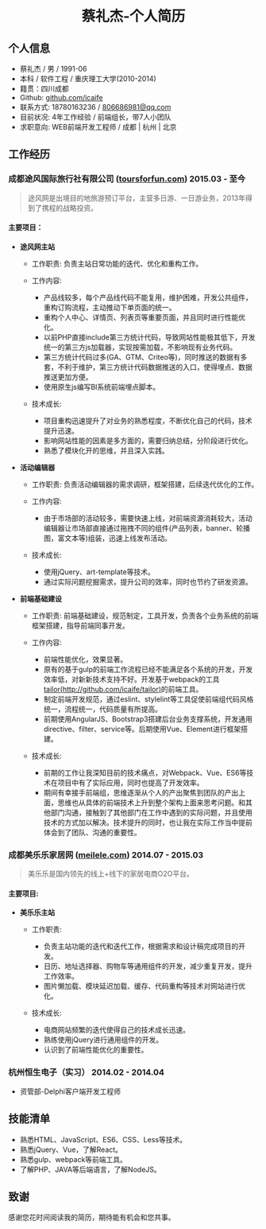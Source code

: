 # <center>蔡礼杰-个人简历</center>

## 个人信息

- 蔡礼杰 / 男 / 1991-06
- 本科 / 软件工程 / 重庆理工大学(2010-2014)
- 籍贯：四川成都
- Github: [github.com/icaife](http://github.com/icaife)
- 联系方式: 18780163236 / 806686981@qq.com
- 目前状况: 4年工作经验 / 前端组长，带7人小团队
- 求职意向: WEB前端开发工程师 / 成都 | 杭州 | 北京

## 工作经历

### 成都途风国际旅行社有限公司 ([toursforfun.com](http://toursforfun.com)) 2015.03 - 至今

> 途风网是出境目的地旅游预订平台，主营多日游、一日游业务，2013年得到了携程的战略投资。

#### 主要项目：
- **途风网主站** 

   - 工作职责: 负责主站日常功能的迭代、优化和重构工作。
    
   - 工作内容:   
        - 产品线较多，每个产品线代码不能复用，维护困难，开发公共组件，重构订购流程，主动推动下单页面的统一。
        - 重构个人中心、详情页、列表页等重要页面，并且同时进行性能优化。
        - 以前PHP直接include第三方统计代码，导致网站性能极其低下，开发统一的第三方js加载器，实现按需加载，不影响现有业务代码。
        - 第三方统计代码过多(GA、GTM、Criteo等)，同时推送的数据有多套，不利于维护，第三方统计代码数据推送的入口，使得埋点、数据推送更加方便。
        - 使用原生js编写BI系统前端埋点脚本。

  - 技术成长:

    - 项目重构迅速提升了对业务的熟悉程度，不断优化自己的代码，技术提升迅速。
    - 影响网站性能的因素是多方面的，需要归纳总结，分阶段进行优化。
    - 熟悉了模块化开的思维，并且深入实践。

- **活动编辑器**    

   - 工作职责: 负责活动编辑器的需求调研，框架搭建，后续迭代优化的工作。

   - 工作内容:
        - 由于市场部的活动较多，需要快速上线，对前端资源消耗较大，活动编辑器让市场部直接通过拖拽不同的组件(产品列表，banner、轮播图，富文本等)组装，迅速上线发布活动。
    
   - 技术成长:
        - 使用jQuery、art-template等技术。
        - 通过实际问题挖掘需求，提升公司的效率，同时也节约了研发资源。

- **前端基础建设**
    
    - 工作职责: 前端基础建设，规范制定，工具开发，负责各个业务系统的前端框架搭建，指导前端同事开发。

    - 工作内容:
	    - 前端性能优化，效果显著。
	    - 原有的基于gulp的前端工作流程已经不能满足各个系统的开发，开发效率低，对新新技术支持不好。开发基于webpack的工具[tailor(http://github.com/icaife/tailor)](http://github.com/icaife/tailor)的前端工具。
	    - 制定前端开发规范，通过eslint、stylelint等工具促使前端组代码风格统一，流程统一，代码质量有所提高。
        - 前期使用AngularJS、Bootstrap3搭建后台业务支撑系统，开发通用directive、filter、service等。后期使用Vue、Element进行框架搭建。

    - 技术成长:   
	    - 前期的工作让我深知目前的技术痛点，对Webpack、Vue、ES6等技术在项目中有了实际应用，同时也提高了开发效率。
	    - 期间有幸接手前端组，思维逐渐从个人的产出聚焦到团队的产出上面，思维也从具体的前端技术上升到整个架构上面来思考问题。和其他部门沟通，接触到了其他部门在工作中遇到的实际问题，并且使用技术的方式加以解决。技术提升的同时，也让我在实际工作当中提前体会到了团队、沟通的重要性。

### 成都美乐乐家居网 ([meilele.com](http://meilele.com)) 2014.07 - 2015.03

> 美乐乐是国内领先的线上+线下的家居电商O2O平台。

#### 主要项目:

- **美乐乐主站**    
	- 工作职责: 
	    - 负责主站功能的迭代和迭代工作，根据需求和设计稿完成项目的开发。
	    - 日历、地址选择器、购物车等通用组件的开发，减少重复开发，提升工作效率。
	    - 图片懒加载、模块延迟加载、缓存、代码重构等技术对网站进行优化。
    
  - 技术成长:
	   - 电商网站频繁的迭代使得自己的技术成长迅速。
	   - 熟练使用jQuery进行通用组件的开发。
	   - 认识到了前端性能优化的重要性。

### 杭州恒生电子（实习） 2014.02 - 2014.04
- 资管部-Delphi客户端开发工程师

## 技能清单
- 熟悉HTML、JavaScript、ES6、CSS、Less等技术。
- 熟悉jQuery、Vue，了解React。
- 熟悉gulp、webpack等前端工具。
- 了解PHP、JAVA等后端语言，了解NodeJS。

## 致谢
    
感谢您花时间阅读我的简历，期待能有机会和您共事。
